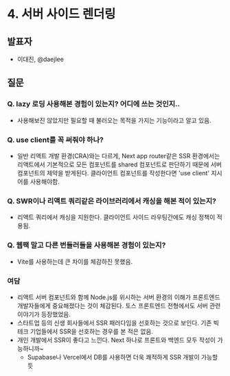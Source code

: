 # 4. 서버 사이드 렌더링

## 발표자

- 이대진, @daejlee

## 질문

### Q. lazy 로딩 사용해본 경험이 있는지? 어디에 쓰는 것인지..

- 사용해보진 않았지만 필요할 때 불러오는 목적을 가지는 기능이라고 알고 있음.

### Q. use client를 꼭 써줘야 하나?

- 일반 리액트 개발 환경(CRA)와는 다르게, Next app router같은 SSR 환경에서는 리액트에서 기본적으로 모든 컴포넌트를 shared 컴포넌트로 판단하기 때문에 서버 컴포넌트의 제약을 받게된다. 클라이언트 컴포넌트를 작성한다면 'use client' 지시어를 사용해야함.

### Q. SWR이나 리액트 쿼리같은 라이브러리에서 캐싱을 해본 적이 있는지?

- 리액트 쿼리에서 캐싱을 지원한다. 클라이언트 사이드 라우팅간에도 캐싱 정책이 적용됨.

### Q. 웹팩 말고 다른 번들러들을 사용해본 경험이 있는지?

- Vite를 사용하는데 큰 차이를 체감하진 못했음.

### 여담

- 리액트 서버 컴포넌트와 함께 Node.js를 위시하는 서버 환경의 이해가 프론트엔드 개발자들에게 중요해졌다는 것이 체감된다. 토스 프론트엔드 전형에서도 서버 관련 이야기가 등장했었음.
- 스타트업 등의 신생 회사들에서 SSR 패러다임을 선호하는 것으로 보인다. 기존 빅테크 기업들에서 SSR을 선호하는 경우를 본 적은 없음.
- 개인 개발에서 SSR이 좋다고 느낀다. Next 하나로 프론트와 백엔드 모두 작성이 가능하니까~
  - Supabase나 Vercel에서 DB를 사용하면 더욱 쾌적하게 SSR 개발이 가능할 듯
